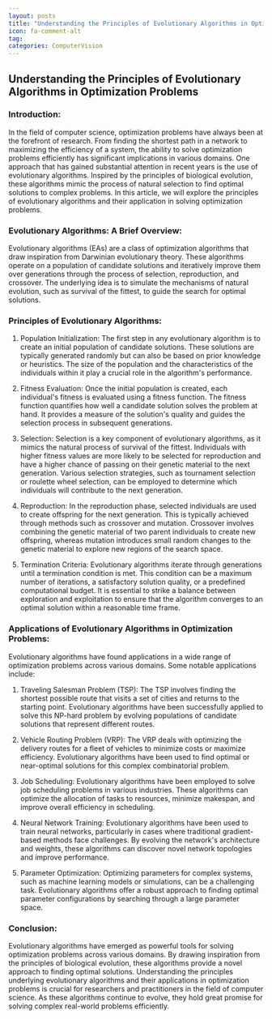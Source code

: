 ```yaml
---
layout: posts
title: "Understanding the Principles of Evolutionary Algorithms in Optimization Problems"
icon: fa-comment-alt
tag:      
categories: ComputerVision
---
```



## Understanding the Principles of Evolutionary Algorithms in Optimization Problems

### Introduction:
In the field of computer science, optimization problems have always been at the forefront of research. From finding the shortest path in a network to maximizing the efficiency of a system, the ability to solve optimization problems efficiently has significant implications in various domains. One approach that has gained substantial attention in recent years is the use of evolutionary algorithms. Inspired by the principles of biological evolution, these algorithms mimic the process of natural selection to find optimal solutions to complex problems. In this article, we will explore the principles of evolutionary algorithms and their application in solving optimization problems.

### Evolutionary Algorithms: A Brief Overview:
Evolutionary algorithms (EAs) are a class of optimization algorithms that draw inspiration from Darwinian evolutionary theory. These algorithms operate on a population of candidate solutions and iteratively improve them over generations through the process of selection, reproduction, and crossover. The underlying idea is to simulate the mechanisms of natural evolution, such as survival of the fittest, to guide the search for optimal solutions.

### Principles of Evolutionary Algorithms:
1. Population Initialization:
The first step in any evolutionary algorithm is to create an initial population of candidate solutions. These solutions are typically generated randomly but can also be based on prior knowledge or heuristics. The size of the population and the characteristics of the individuals within it play a crucial role in the algorithm's performance.

2. Fitness Evaluation:
Once the initial population is created, each individual's fitness is evaluated using a fitness function. The fitness function quantifies how well a candidate solution solves the problem at hand. It provides a measure of the solution's quality and guides the selection process in subsequent generations.

3. Selection:
Selection is a key component of evolutionary algorithms, as it mimics the natural process of survival of the fittest. Individuals with higher fitness values are more likely to be selected for reproduction and have a higher chance of passing on their genetic material to the next generation. Various selection strategies, such as tournament selection or roulette wheel selection, can be employed to determine which individuals will contribute to the next generation.

4. Reproduction:
In the reproduction phase, selected individuals are used to create offspring for the next generation. This is typically achieved through methods such as crossover and mutation. Crossover involves combining the genetic material of two parent individuals to create new offspring, whereas mutation introduces small random changes to the genetic material to explore new regions of the search space.

5. Termination Criteria:
Evolutionary algorithms iterate through generations until a termination condition is met. This condition can be a maximum number of iterations, a satisfactory solution quality, or a predefined computational budget. It is essential to strike a balance between exploration and exploitation to ensure that the algorithm converges to an optimal solution within a reasonable time frame.

### Applications of Evolutionary Algorithms in Optimization Problems:
Evolutionary algorithms have found applications in a wide range of optimization problems across various domains. Some notable applications include:

1. Traveling Salesman Problem (TSP):
The TSP involves finding the shortest possible route that visits a set of cities and returns to the starting point. Evolutionary algorithms have been successfully applied to solve this NP-hard problem by evolving populations of candidate solutions that represent different routes.

2. Vehicle Routing Problem (VRP):
The VRP deals with optimizing the delivery routes for a fleet of vehicles to minimize costs or maximize efficiency. Evolutionary algorithms have been used to find optimal or near-optimal solutions for this complex combinatorial problem.

3. Job Scheduling:
Evolutionary algorithms have been employed to solve job scheduling problems in various industries. These algorithms can optimize the allocation of tasks to resources, minimize makespan, and improve overall efficiency in scheduling.

4. Neural Network Training:
Evolutionary algorithms have been used to train neural networks, particularly in cases where traditional gradient-based methods face challenges. By evolving the network's architecture and weights, these algorithms can discover novel network topologies and improve performance.

5. Parameter Optimization:
Optimizing parameters for complex systems, such as machine learning models or simulations, can be a challenging task. Evolutionary algorithms offer a robust approach to finding optimal parameter configurations by searching through a large parameter space.

### Conclusion:
Evolutionary algorithms have emerged as powerful tools for solving optimization problems across various domains. By drawing inspiration from the principles of biological evolution, these algorithms provide a novel approach to finding optimal solutions. Understanding the principles underlying evolutionary algorithms and their applications in optimization problems is crucial for researchers and practitioners in the field of computer science. As these algorithms continue to evolve, they hold great promise for solving complex real-world problems efficiently.